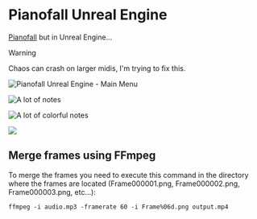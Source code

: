 # Pianofall Unreal Engine

[Pianofall](https://github.com/ste-art/Pianofall) but in Unreal Engine...

> [!WARNING]
> Chaos can crash on larger midis, I'm trying to fix this.

![Pianofall Unreal Engine - Main Menu](https://github.com/Nadwey/pianofall-unreal-engine/assets/81181783/2f5fce7c-23c8-4f1a-a072-a09f64f553f4)

![A lot of notes](https://github.com/Nadwey/pianofall-unreal-engine/assets/81181783/c5c791cc-4c02-4e68-a0fb-e73df1e3e715)

![A lot of colorful notes](https://github.com/Nadwey/pianofall-unreal-engine/assets/81181783/578b6f71-f076-4434-9f36-e9153cd856f3)

[![](https://github.com/Nadwey/pianofall-unreal-engine/assets/81181783/27ce0f90-640e-4560-809f-bd2c3bc42b02)](https://www.youtube.com/watch?v=TOIqd2r_3cE)

## Merge frames using FFmpeg

To merge the frames you need to execute this command in the directory where the frames are located (Frame000001.png, Frame000002.png, Frame000003.png, etc...):

```batch
ffmpeg -i audio.mp3 -framerate 60 -i Frame%06d.png output.mp4
```
